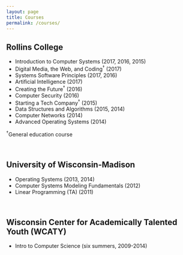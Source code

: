 ```yaml
---
layout: page
title: Courses
permalink: /courses/
---
```


## Rollins College
  - Introduction to Computer Systems (2017, 2016, 2015)
  - Digital Media, the Web, and Coding<sup>&dagger;</sup> (2017)
  - Systems Software Principles (2017, 2016)
  - Artificial Intelligence (2017)
  - Creating the Future<sup>&dagger;</sup> (2016)
  - Computer Security (2016)
  - Starting a Tech Company<sup>&dagger;</sup> (2015)
  - Data Structures and Algorithms (2015, 2014)
  - Computer Networks (2014)
  - Advanced Operating Systems (2014)
  
<sup>&dagger;</sup>General education course

<br/>

## University of Wisconsin-Madison

  - Operating Systems (2013, 2014)
  - Computer Systems Modeling Fundamentals (2012)
  - Linear Programming (TA) (2011)
  

<br/>
  
## Wisconsin Center for Academically Talented Youth (WCATY)

  - Intro to Computer Science (six summers, 2009-2014)
